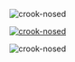 
<p align="left"><img src="https://komarev.com/ghpvc/?username=crook-nosed&label=Profile%20views&color=0e75b6&style=flat"
                     alt="crook-nosed"/></p>
<p align="left"><a href="https://twitter.com/crook_nosed" target="blank"><img
        src="https://img.shields.io/twitter/follow/theapache64?logo=twitter&style=for-the-badge" alt="crook-nosed"/></a>
</p>
<p><img align="center" src="https://github-readme-streak-stats.herokuapp.com/?user=crook-nosed&" alt="crook-nosed"/></p>

<!--
**shishirjha/shishirjha** is a ✨ _special_ ✨ repository because its `README.md` (this file) appears on your GitHub profile.

Here are some ideas to get you started:

- 🔭 I’m currently working on ...
- 🌱 I’m currently learning ...
- 👯 I’m looking to collaborate on ...
- 🤔 I’m looking for help with ...
- 💬 Ask me about ...
- 📫 How to reach me: ...
- 😄 Pronouns: ...
- ⚡ Fun fact: ...
-->
